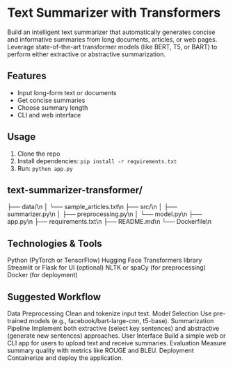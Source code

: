 # Text Summarizer with Transformers

Build an intelligent text summarizer that automatically generates concise and informative summaries from long documents, articles, or web pages. Leverage state-of-the-art transformer models (like BERT, T5, or BART) to perform either extractive or abstractive summarization.

## Features
- Input long-form text or documents
- Get concise summaries
- Choose summary length
- CLI and web interface

## Usage
1. Clone the repo
2. Install dependencies: `pip install -r requirements.txt`
3. Run: `python app.py`

## text-summarizer-transformer/
├── data/\n
│   └── sample_articles.txt\n
├── src/\n
│   ├── summarizer.py\n
│   ├── preprocessing.py\n
│   └── model.py\n
├── app.py\n
├── requirements.txt\n
├── README.md\n
└── Dockerfile\n

## Technologies & Tools
Python (PyTorch or TensorFlow)
Hugging Face Transformers library
Streamlit or Flask for UI (optional)
NLTK or spaCy (for preprocessing)
Docker (for deployment)

## Suggested Workflow
Data Preprocessing
Clean and tokenize input text.
Model Selection
Use pre-trained models (e.g., facebook/bart-large-cnn, t5-base).
Summarization Pipeline
Implement both extractive (select key sentences) and abstractive (generate new sentences) approaches.
User Interface
Build a simple web or CLI app for users to upload text and receive summaries.
Evaluation
Measure summary quality with metrics like ROUGE and BLEU.
Deployment
Containerize and deploy the application.
